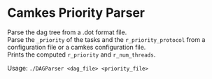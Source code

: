 # Camkes Priority Parser

Parse the dag tree from a .dot format file.  
Parse the `_priority` of the tasks and the `r_priority_protocol` from a configuration file or a camkes configuration file.  
Prints the computed `r_priority` and `r_num_threads`.  

Usage: `./DAGParser <dag_file> <priority_file>`